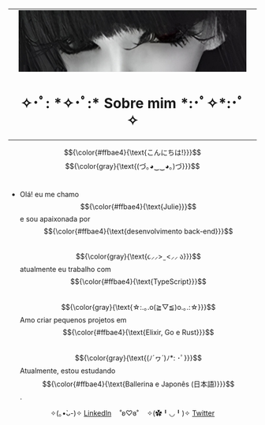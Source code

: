 <table>
    <tr>
        <td></td>
        <td>
            <img src="./1.jpg"/>
            <h1 align="center">✧･ﾟ: *✧･ﾟ:* Sobre mim *:･ﾟ✧*:･ﾟ✧</h1>
        </td>
        <td></td>
    </tr>
</table>

$${\color{#ffbae4}{\text{こんにちは!}}}$$ $${\color{gray}{\text{(づ｡◕‿‿◕｡)づ}}}$$ </br>
* Olá! eu me chamo $${\color{#ffbae4}{\text{Julie}}}$$ e sou apaixonada por $${\color{#ffbae4}{\text{desenvolvimento back-end}}}$$ </br>
$${\color{gray}{\text{૮⸝⸝> ̫ <⸝⸝ ა}}}$$ atualmente eu trabalho com $${\color{#ffbae4}{\text{TypeScript}}}$$</br>
$${\color{gray}{\text{☆:.｡.o(≧▽≦)o.｡.:☆}}}$$ Amo criar pequenos projetos em $${\color{#ffbae4}{\text{Elixir, Go e Rust}}}$$</br>
$${\color{gray}{\text{(ﾉ´ヮ´)ﾉ*: ･ﾟ}}}$$ Atualmente, estou estudando $${\color{#ffbae4}{\text{Ballerina e Japonês (日本語)}}}$$.</br>

<div align="center">
    <span>
        ✧(｡•̀ᴗ-)✧
        <a href="https://www.linkedin.com/in/nicaksks" target="_blank">LinkedIn</a>ㅤ
        <span>˚ʚ♡ɞ˚ㅤ</span>
        ✧(✿╹◡╹)✧
        <a href="https://x.com/nica_cpp" target="_blank">Twitter</a> 
    </span>
</div>
